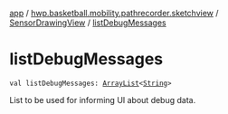 [app](../../index.md) / [hwp.basketball.mobility.pathrecorder.sketchview](../index.md) / [SensorDrawingView](index.md) / [listDebugMessages](.)

# listDebugMessages

`val listDebugMessages: `[`ArrayList`](https://kotlinlang.org/api/latest/jvm/stdlib/kotlin.collections/-array-list/index.html)`<`[`String`](https://kotlinlang.org/api/latest/jvm/stdlib/kotlin/-string/index.html)`>`

List to be used for informing UI about debug data.

